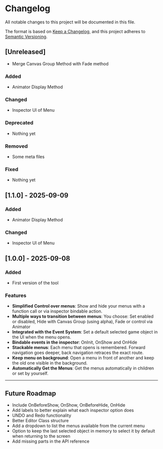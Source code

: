# Changelog

All notable changes to this project will be documented in this file.

The format is based on [Keep a Changelog](https://keepachangelog.com/en/1.0.0/),
and this project adheres to [Semantic Versioning](https://semver.org/spec/v2.0.0.html).

## [Unreleased]
- Merge Canvas Group Method with Fade method

### Added
- Animator Display Method

### Changed
- Inspector UI of Menu

### Deprecated
- Nothing yet

### Removed
- Some meta files

### Fixed
- Nothing yet

## [1.1.0] - 2025-09-09

### Added

- Animator Display Method

### Changed

- Inspector UI of Menu

## [1.0.0] - 2025-09-08

### Added
- First version of the tool

### Features
- **Simplified Control over menus**: Show and hide your menus with a function call or via inspector bindable action.
- **Multiple ways to transition between menus**: You choose: Set enabled or disabled, Hide with Canvas Group (using alpha), Fade or control via Animator
- **Integrated with the Event System**: Set a default selected game object in the UI when the menu opens.
- **Bindable events in the inspector**: OnInit, OnShow and OnHide
- **Stackable menus**: Each menu that opens is remembered. Forward navigation goes deeper, back navigation retraces the exact route.
- **Keep menu on background**: Open a menu in front of another and keep the old one visible in the background.
- **Automatically Get the Menus**: Get the menus automatically in children or set by yourself.

---

## Future Roadmap

- Include OnBeforeShow, OnShow, OnBeforeHide, OnHide
- Add labels to better explain what each inspector option does
- UNDO and Redo functionality
- Better Editor Class structure
- Add a dropdown to list the menus available from the current menu
- Option to keep the last selected object in memory to select it by default when returning to the screen
- Add missing parts in the API reference